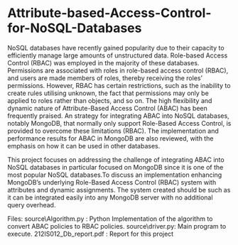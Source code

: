 # Attribute-based-Access-Control-for-NoSQL-Databases
NoSQL databases have recently gained popularity due to their capacity to efficiently manage large amounts of unstructured data. Role-based Access Control (RBAC) was employed in the majority of these databases. Permissions are associated with roles in role-based access control (RBAC), and users are made members of roles, thereby receiving the roles’ permissions. However, RBAC has certain restrictions, such as the inability to create rules utilising unknown, the fact that permissions may only be applied to roles rather than objects, and so on. The high flexibility and dynamic nature of Attribute-Based Access Control (ABAC) has been frequently praised. An strategy for integrating ABAC into NoSQL databases, notably MongoDB, that normally only support Role-Based Access Control, is provided to overcome these limitations (RBAC). The implementation and performance results for ABAC in MongoDB are also reviewed, with the emphasis on how it can be used in other databases.

This project focuses on addressing the challenge of integrating ABAC into NoSQL
databases in particular focused on MongoDB since it is one of the most popular NoSQL databases.To discuss an implementation enhancing MongoDB’s underlying
Role-Based Access Control (RBAC) system with attributes and dynamic
assignments. The system created should be such as it can be integrated easily
into any MongoDB server with no additional query overhead.


Files: 
source\Algorithm.py : Python Implementation of the algorithm to convert ABAC policies to RBAC policies.
source\driver.py: Main program to execute.
212IS012_Db_report.pdf : Report for this project
